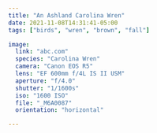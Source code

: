 ```yaml
---
title: "An Ashland Carolina Wren"
date: 2021-11-08T14:31:41-05:00
tags: ["birds", "wren", "brown", "fall"]

image:
  link: "abc.com"
  species: "Carolina Wren"
  camera: "Canon EOS R5"
  lens: "EF 600mm f/4L IS II USM"
  aperture: "f/4.0"
  shutter: "1/1600s"
  iso: "1600 ISO"
  file: "_M6A0087"
  orientation: "horizontal"

---
```

